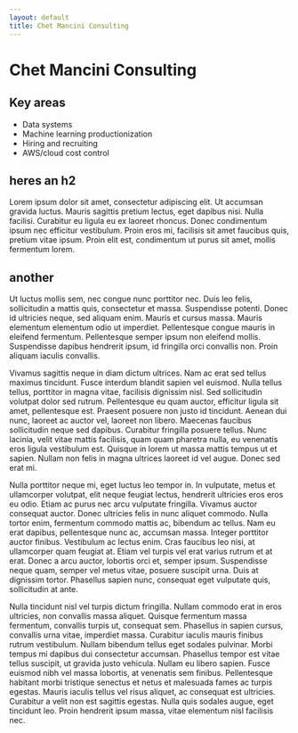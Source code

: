 ```yaml
---
layout: default
title: Chet Mancini Consulting
---
```


# Chet Mancini Consulting

## Key areas

* Data systems
* Machine learning productionization
* Hiring and recruiting
* AWS/cloud cost control

## heres an h2
Lorem ipsum dolor sit amet, consectetur adipiscing elit. Ut accumsan gravida luctus. Mauris sagittis pretium lectus, eget dapibus nisi. Nulla facilisi. Curabitur eu ligula eu ex laoreet rhoncus. Donec condimentum ipsum nec efficitur vestibulum. Proin eros mi, facilisis sit amet faucibus quis, pretium vitae ipsum. Proin elit est, condimentum ut purus sit amet, mollis fermentum lorem.


## another
Ut luctus mollis sem, nec congue nunc porttitor nec. Duis leo felis, sollicitudin a mattis quis, consectetur et massa. Suspendisse potenti. Donec id ultricies neque, sed aliquam enim. Mauris et cursus massa. Mauris elementum elementum odio ut imperdiet. Pellentesque congue mauris in eleifend fermentum. Pellentesque semper ipsum non eleifend mollis. Suspendisse dapibus hendrerit ipsum, id fringilla orci convallis non. Proin aliquam iaculis convallis.

Vivamus sagittis neque in diam dictum ultrices. Nam ac erat sed tellus maximus tincidunt. Fusce interdum blandit sapien vel euismod. Nulla tellus tellus, porttitor in magna vitae, facilisis dignissim nisl. Sed sollicitudin volutpat dolor sed rutrum. Pellentesque eu quam auctor, efficitur ligula sit amet, pellentesque est. Praesent posuere non justo id tincidunt. Aenean dui nunc, laoreet ac auctor vel, laoreet non libero. Maecenas faucibus sollicitudin neque sed dapibus. Curabitur fringilla posuere tellus. Nunc lacinia, velit vitae mattis facilisis, quam quam pharetra nulla, eu venenatis eros ligula vestibulum est. Quisque in lorem ut massa mattis tempus ut et sapien. Nullam non felis in magna ultrices laoreet id vel augue. Donec sed erat mi.

Nulla porttitor neque mi, eget luctus leo tempor in. In vulputate, metus et ullamcorper volutpat, elit neque feugiat lectus, hendrerit ultricies eros eros eu odio. Etiam ac purus nec arcu vulputate fringilla. Vivamus auctor consequat auctor. Donec ultricies felis in nunc aliquet commodo. Nulla tortor enim, fermentum commodo mattis ac, bibendum ac tellus. Nam eu erat dapibus, pellentesque nunc ac, accumsan massa. Integer porttitor auctor finibus. Vestibulum ac lectus enim. Cras faucibus leo nisi, at ullamcorper quam feugiat at. Etiam vel turpis vel erat varius rutrum et at erat. Donec a arcu auctor, lobortis orci et, semper ipsum. Suspendisse neque quam, semper vel metus vitae, posuere suscipit urna. Duis at dignissim tortor. Phasellus sapien nunc, consequat eget vulputate quis, sollicitudin at ante.

Nulla tincidunt nisl vel turpis dictum fringilla. Nullam commodo erat in eros ultricies, non convallis massa aliquet. Quisque fermentum massa fermentum, convallis turpis ut, consequat sem. Phasellus in sapien cursus, convallis urna vitae, imperdiet massa. Curabitur iaculis mauris finibus rutrum vestibulum. Nullam bibendum tellus eget sodales pulvinar. Morbi tempus mi dapibus dui consectetur accumsan. Phasellus tempor est vitae tellus suscipit, ut gravida justo vehicula. Nullam eu libero sapien. Fusce euismod nibh vel massa lobortis, at venenatis sem finibus. Pellentesque habitant morbi tristique senectus et netus et malesuada fames ac turpis egestas. Mauris iaculis tellus vel risus aliquet, ac consequat est ultricies. Curabitur a velit non est sagittis egestas. Nulla quis sodales augue, eget tincidunt leo. Proin hendrerit ipsum massa, vitae elementum nisl facilisis nec.
